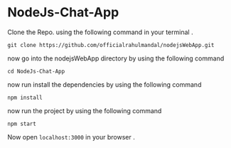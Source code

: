 # NodeJs-Chat-App


Clone the Repo. using the following command in your terminal .

``` git clone https://github.com/officialrahulmandal/nodejsWebApp.git ```

now go into the nodejsWebApp directory by using the following command

``` cd NodeJs-Chat-App ```

now run install the dependencies by using the following command

``` npm install ```

now run the project by using the following command

``` npm start ```

Now open `localhost:3000` in your browser .

